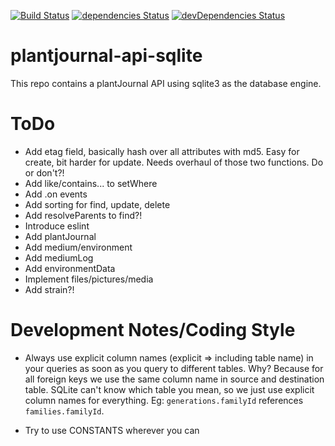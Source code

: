 [![Build Status](https://travis-ci.org/Nostradamos/PlantJournal.svg?branch=master)](https://travis-ci.org/Nostradamos/PlantJournal)
[![dependencies Status](https://david-dm.org/Nostradamos/plantjournal/status.svg)](https://david-dm.org/Nostradamos/plantjournal) [![devDependencies Status](https://david-dm.org/Nostradamos/plantjournal/dev-status.svg)](https://david-dm.org/Nostradamos/plantjournal?type=dev)

plantjournal-api-sqlite
=======================

This repo contains a plantJournal API using sqlite3 as the database engine.


ToDo
=====

* Add etag field, basically hash over all attributes with md5. Easy for create,
  bit harder for update. Needs overhaul of those two functions. Do or don't?!
* Add like/contains... to setWhere
* Add .on events
* Add sorting for find, update, delete
* Add resolveParents to find?!
* Introduce eslint
* Add plantJournal
* Add medium/environment
* Add mediumLog
* Add environmentData
* Implement files/pictures/media
* Add strain?!

Development Notes/Coding Style
==============================

* Always use explicit column names (explicit => including table name) in your queries as soon as you query to different tables. Why? Because for all foreign keys we use the same column name in source and destination table. SQLite can't know which table you mean, so we just use explicit column names for everything. Eg: `generations.familyId` references `families.familyId`.

* Try to use CONSTANTS wherever you can
